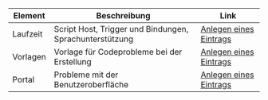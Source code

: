 Element | Beschreibung | Link
---------|-------|-----------
Laufzeit | Script Host, Trigger und Bindungen, Sprachunterstützung | [Anlegen eines Eintrags](https://github.com/Azure/azure-webjobs-sdk-script/issues)
Vorlagen | Vorlage für Codeprobleme bei der Erstellung | [Anlegen eines Eintrags](https://github.com/Azure/azure-webjobs-sdk-templates/issues)
Portal | Probleme mit der Benutzeroberfläche | [Anlegen eines Eintrags](https://github.com/ProjectKudu/AzureFunctionsPortal/issues)

<!---HONumber=AcomDC_0420_2016-->